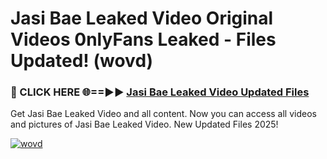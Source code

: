 # Jasi Bae Leaked Video Original Videos 0nlyFans Leaked - Files Updated! (wovd)

<h3>🔴 CLICK HERE 🌐==►► <a href="https://tinyurl.com/2jnfzry5" rel="nofollow">Jasi Bae Leaked Video Updated Files</a></h3>

Get Jasi Bae Leaked Video and all content. Now you can access all videos and pictures of Jasi Bae Leaked Video. New Updated Files 2025!

[![wovd](https://i.imgur.com/GyGTBgg.gif)](https://tinyurl.com/2jnfzry5)
